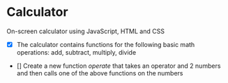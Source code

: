 # Calculator
On-screen calculator using JavaScript, HTML and CSS

- [x] The calculator contains functions for the following basic math operations: add, subtract, multiply, divide
- [] Create a new function _operate_ that takes an operator and 2 numbers and then calls one of the above functions on the numbers
